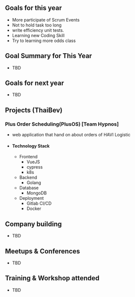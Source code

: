 ## Goals for this year

- More participate of Scrum Events
- Not to hold task too long
- write efficiency unit tests.
- Learning new Coding Skill
- Try to learning more odds class

## Goal Summary for This Year

- TBD

## Goals for next year

- TBD

## Projects (ThaiBev)

### Plus Order Scheduling(PlusOS) [Team Hypnos]

- web application that hand on about orders of HAVI Logistic

- #### Technology Stack

  - Frontend
    - VueJS
    - cypress
    - k8s
  - Backend
    - Golang
  - Database
    - MongoDB
  - Deployment
    - Gitlab CI/CD
    - Docker

## Company building

- TBD

## Meetups & Conferences

- TBD

## Training & Workshop attended

- TBD
